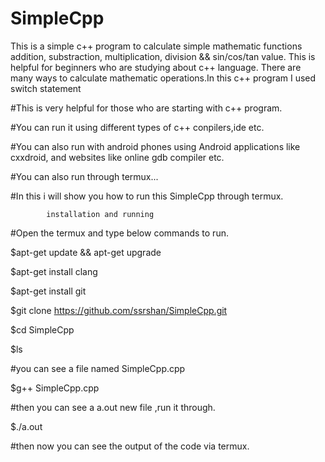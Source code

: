 # SimpleCpp


This is a simple c++ program to calculate simple mathematic functions addition, substraction, multiplication, division &amp;&amp; sin/cos/tan value. This is helpful for beginners who are studying about c++ language. There are many ways to calculate mathematic operations.In this c++ program I used switch statement
                 



#This is very helpful for those who are starting with c++ program.

#You can run it using different types of c++ conpilers,ide etc.

#You can also run with android phones using Android applications like cxxdroid, and websites like online gdb compiler etc.

#You can also run through termux... 

#In this i will show you how to run this SimpleCpp through termux.

            installation and running

#Open the termux and type below commands to run.


$apt-get update && apt-get upgrade

$apt-get install clang

$apt-get install git

$git clone 
https://github.com/ssrshan/SimpleCpp.git

$cd SimpleCpp

$ls

#you can see a file named SimpleCpp.cpp

$g++ SimpleCpp.cpp


#then you can see a a.out new file ,run it through.

$./a.out

#then now you can see the output of the code via termux.




